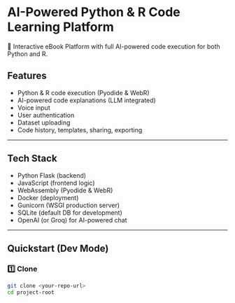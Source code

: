 # AI-Powered Python & R Code Learning Platform

🚀 Interactive eBook Platform with full AI-powered code execution for both Python and R.

## Features
- Python & R code execution (Pyodide & WebR)
- AI-powered code explanations (LLM integrated)
- Voice input
- User authentication
- Dataset uploading
- Code history, templates, sharing, exporting

---

## Tech Stack

- Python Flask (backend)
- JavaScript (frontend logic)
- WebAssembly (Pyodide & WebR)
- Docker (deployment)
- Gunicorn (WSGI production server)
- SQLite (default DB for development)
- OpenAI (or Groq) for AI-powered chat

---

## Quickstart (Dev Mode)

### 1️⃣ Clone

```bash
git clone <your-repo-url>
cd project-root
